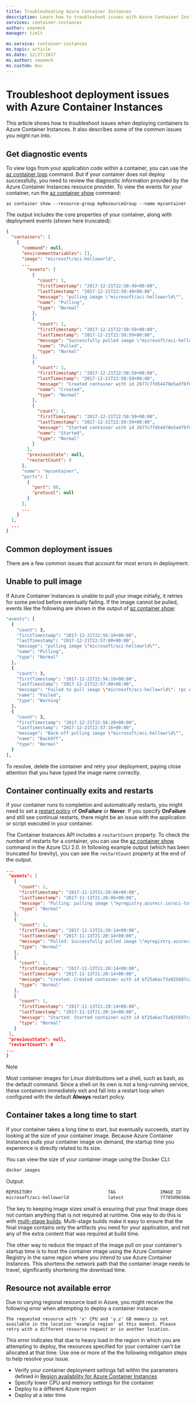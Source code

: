 ```yaml
---
title: Troubleshooting Azure Container Instances
description: Learn how to troubleshoot issues with Azure Container Instances
services: container-instances
author: seanmck
manager: timlt

ms.service: container-instances
ms.topic: article
ms.date: 12/27/2017
ms.author: seanmck
ms.custom: mvc
---
```


# Troubleshoot deployment issues with Azure Container Instances

This article shows how to troubleshoot issues when deploying containers to Azure Container Instances. It also describes some of the common issues you might run into.

## Get diagnostic events

To view logs from your application code within a container, you can use the [az container logs][az-container-logs] command. But if your container does not deploy successfully, you need to review the diagnostic information provided by the Azure Container Instances resource provider. To view the events for your container, run the [az container show][az-container-show] command:

```azurecli-interactive
az container show --resource-group myResourceGroup --name mycontainer
```

The output includes the core properties of your container, along with deployment events (shown here truncated):

```JSON
{
  "containers": [
    {
      "command": null,
      "environmentVariables": [],
      "image": "microsoft/aci-helloworld",
      ...
        "events": [
          {
            "count": 1,
            "firstTimestamp": "2017-12-21T22:50:49+00:00",
            "lastTimestamp": "2017-12-21T22:50:49+00:00",
            "message": "pulling image \"microsoft/aci-helloworld\"",
            "name": "Pulling",
            "type": "Normal"
          },
          {
            "count": 1,
            "firstTimestamp": "2017-12-21T22:50:59+00:00",
            "lastTimestamp": "2017-12-21T22:50:59+00:00",
            "message": "Successfully pulled image \"microsoft/aci-helloworld\"",
            "name": "Pulled",
            "type": "Normal"
          },
          {
            "count": 1,
            "firstTimestamp": "2017-12-21T22:50:59+00:00",
            "lastTimestamp": "2017-12-21T22:50:59+00:00",
            "message": "Created container with id 2677c7fd54478e5adf6f07e48fb71357d9d18bccebd4a91486113da7b863f91f",
            "name": "Created",
            "type": "Normal"
          },
          {
            "count": 1,
            "firstTimestamp": "2017-12-21T22:50:59+00:00",
            "lastTimestamp": "2017-12-21T22:50:59+00:00",
            "message": "Started container with id 2677c7fd54478e5adf6f07e48fb71357d9d18bccebd4a91486113da7b863f91f",
            "name": "Started",
            "type": "Normal"
          }
        ],
        "previousState": null,
        "restartCount": 0
      },
      "name": "mycontainer",
      "ports": [
        {
          "port": 80,
          "protocol": null
        }
      ],
      ...
    }
  ],
  ...
}
```

## Common deployment issues

There are a few common issues that account for most errors in deployment.

## Unable to pull image

If Azure Container Instances is unable to pull your image initially, it retries for some period before eventually failing. If the image cannot be pulled, events like the following are shown in the output of [az container show][az-container-show]:

```bash
"events": [
  {
    "count": 3,
    "firstTimestamp": "2017-12-21T22:56:19+00:00",
    "lastTimestamp": "2017-12-21T22:57:00+00:00",
    "message": "pulling image \"microsoft/aci-hellowrld\"",
    "name": "Pulling",
    "type": "Normal"
  },
  {
    "count": 3,
    "firstTimestamp": "2017-12-21T22:56:19+00:00",
    "lastTimestamp": "2017-12-21T22:57:00+00:00",
    "message": "Failed to pull image \"microsoft/aci-hellowrld\": rpc error: code 2 desc Error: image t/aci-hellowrld:latest not found",
    "name": "Failed",
    "type": "Warning"
  },
  {
    "count": 3,
    "firstTimestamp": "2017-12-21T22:56:20+00:00",
    "lastTimestamp": "2017-12-21T22:57:16+00:00",
    "message": "Back-off pulling image \"microsoft/aci-hellowrld\"",
    "name": "BackOff",
    "type": "Normal"
  }
],
```

To resolve, delete the container and retry your deployment, paying close attention that you have typed the image name correctly.

## Container continually exits and restarts

If your container runs to completion and automatically restarts, you might need to set a [restart policy](container-instances-restart-policy.md) of **OnFailure** or **Never**. If you specify **OnFailure** and still see continual restarts, there might be an issue with the application or script executed in your container.

The Container Instances API includes a `restartCount` property. To check the number of restarts for a container, you can use the [az container show][az-container-show] command in the Azure CLI 2.0. In following example output (which has been truncated for brevity), you can see the `restartCount` property at the end of the output.

```json
...
 "events": [
   {
     "count": 1,
     "firstTimestamp": "2017-11-13T21:20:06+00:00",
     "lastTimestamp": "2017-11-13T21:20:06+00:00",
     "message": "Pulling: pulling image \"myregistry.azurecr.io/aci-tutorial-app:v1\"",
     "type": "Normal"
   },
   {
     "count": 1,
     "firstTimestamp": "2017-11-13T21:20:14+00:00",
     "lastTimestamp": "2017-11-13T21:20:14+00:00",
     "message": "Pulled: Successfully pulled image \"myregistry.azurecr.io/aci-tutorial-app:v1\"",
     "type": "Normal"
   },
   {
     "count": 1,
     "firstTimestamp": "2017-11-13T21:20:14+00:00",
     "lastTimestamp": "2017-11-13T21:20:14+00:00",
     "message": "Created: Created container with id bf25a6ac73a925687cafcec792c9e3723b0776f683d8d1402b20cc9fb5f66a10",
     "type": "Normal"
   },
   {
     "count": 1,
     "firstTimestamp": "2017-11-13T21:20:14+00:00",
     "lastTimestamp": "2017-11-13T21:20:14+00:00",
     "message": "Started: Started container with id bf25a6ac73a925687cafcec792c9e3723b0776f683d8d1402b20cc9fb5f66a10",
     "type": "Normal"
   }
 ],
 "previousState": null,
 "restartCount": 0
...
}
```

> [!NOTE]
> Most container images for Linux distributions set a shell, such as bash, as the default command. Since a shell on its own is not a long-running service, these containers immediately exit and fall into a restart loop when configured with the default **Always** restart policy.

## Container takes a long time to start

If your container takes a long time to start, but eventually succeeds, start by looking at the size of your container image. Because Azure Container Instances pulls your container image on demand, the startup time you experience is directly related to its size.

You can view the size of your container image using the Docker CLI:

```bash
docker images
```

Output:

```bash
REPOSITORY                             TAG                 IMAGE ID            CREATED             SIZE
microsoft/aci-helloworld               latest              7f78509b568e        13 days ago         68.1MB
```

The key to keeping image sizes small is ensuring that your final image does not contain anything that is not required at runtime. One way to do this is with [multi-stage builds][docker-multi-stage-builds]. Multi-stage builds make it easy to ensure that the final image contains only the artifacts you need for your application, and not any of the extra content that was required at build time.

The other way to reduce the impact of the image pull on your container's startup time is to host the container image using the Azure Container Registry in the same region where you intend to use Azure Container Instances. This shortens the network path that the container image needs to travel, significantly shortening the download time.

## Resource not available error

Due to varying regional resource load in Azure, you might receive the following error when attempting to deploy a container instance:

`The requested resource with 'x' CPU and 'y.z' GB memory is not available in the location 'example region' at this moment. Please retry with a different resource request or in another location.`

This error indicates that due to heavy load in the region in which you are attempting to deploy, the resources specified for your container can't be allocated at that time. Use one or more of the the following mitigation steps to help resolve your issue.

* Verify your container deployment settings fall within the parameters defined in [Region availability for Azure Container Instances](container-instances-region-availability.md)
* Specify lower CPU and memory settings for the container
* Deploy to a different Azure region
* Deploy at a later time

<!-- LINKS - External -->
[docker-multi-stage-builds]: https://docs.docker.com/engine/userguide/eng-image/multistage-build/

<!-- LINKS - Internal -->
[az-container-logs]: /cli/azure/container#az_container_logs
[az-container-show]: /cli/azure/container#az_container_show